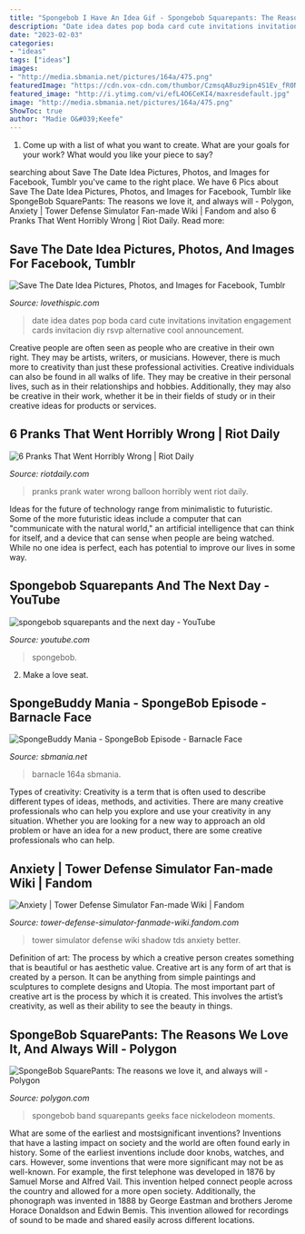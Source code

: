 ```yaml
---
title: "Spongebob I Have An Idea Gif - Spongebob Squarepants: The Reasons We Love It, And Always Will"
description: "Date idea dates pop boda card cute invitations invitation engagement cards invitacion diy rsvp alternative cool announcement"
date: "2023-02-03"
categories:
- "ideas"
tags: ["ideas"]
images:
- "http://media.sbmania.net/pictures/164a/475.png"
featuredImage: "https://cdn.vox-cdn.com/thumbor/CzmsqA8uz9ipn4S1Ev_fR0NnS2g=/13x0:1135x864/1200x675/filters:focal(484x340:668x524)/cdn.vox-cdn.com/uploads/chorus_image/image/62426667/That_s_his_eager_face.0.png"
featured_image: "http://i.ytimg.com/vi/efL4O6CeKI4/maxresdefault.jpg"
image: "http://media.sbmania.net/pictures/164a/475.png"
ShowToc: true
author: "Madie O&#039;Keefe"
---
```



1. Come up with a list of what you want to create. What are your goals for your work? What would you like your piece to say? 

	

		
searching about Save The Date Idea Pictures, Photos, and Images for Facebook, Tumblr you've came to the right place. We have 6 Pics about Save The Date Idea Pictures, Photos, and Images for Facebook, Tumblr like SpongeBob SquarePants: The reasons we love it, and always will - Polygon, Anxiety | Tower Defense Simulator Fan-made Wiki | Fandom and also 6 Pranks That Went Horribly Wrong | Riot Daily. Read more:
		
    
## Save The Date Idea Pictures, Photos, And Images For Facebook, Tumblr

<img loading=lazy src="http://www.lovethispic.com/uploaded_images/67650-Save-The-Date-Idea.jpg" onerror="this.onerror=null;this.src='https://tse2.mm.bing.net/th?id=OIP.NRlHZ2rSBjbLGK-xVLq9GgHaLH&amp;pid=15.1';" alt="Save The Date Idea Pictures, Photos, and Images for Facebook, Tumblr">

_Source: lovethispic.com_

>date idea dates pop boda card cute invitations invitation engagement cards invitacion diy rsvp alternative cool announcement. 

	

Creative people are often seen as people who are creative in their own right. They may be artists, writers, or musicians. However, there is much more to creativity than just these professional activities. Creative individuals can also be found in all walks of life. They may be creative in their personal lives, such as in their relationships and hobbies. Additionally, they may also be creative in their work, whether it be in their fields of study or in their creative ideas for products or services.

    
## 6 Pranks That Went Horribly Wrong | Riot Daily

<img loading=lazy src="http://riotdaily.com/wp-content/uploads/2014/04/water-balloon-prank-gone-wrong.gif" onerror="this.onerror=null;this.src='https://tse1.mm.bing.net/th?id=OIP.k1gOpCOWnQxODWaS-2VqOwAAAA&amp;pid=15.1';" alt="6 Pranks That Went Horribly Wrong | Riot Daily">

_Source: riotdaily.com_

>pranks prank water wrong balloon horribly went riot daily. 

	

Ideas for the future of technology range from minimalistic to futuristic. Some of the more futuristic ideas include a computer that can "communicate with the natural world," an artificial intelligence that can think for itself, and a device that can sense when people are being watched. While no one idea is perfect, each has potential to improve our lives in some way.

    
## Spongebob Squarepants And The Next Day - YouTube

<img loading=lazy src="http://i.ytimg.com/vi/efL4O6CeKI4/maxresdefault.jpg" onerror="this.onerror=null;this.src='https://tse2.mm.bing.net/th?id=OIP.4xb_EzxouxV0MDi20AX0TAHaEK&amp;pid=15.1';" alt="spongebob squarepants and the next day - YouTube">

_Source: youtube.com_

>spongebob. 

	

2. Make a love seat.

    
## SpongeBuddy Mania - SpongeBob Episode - Barnacle Face

<img loading=lazy src="http://media.sbmania.net/pictures/164a/475.png" onerror="this.onerror=null;this.src='https://tse4.mm.bing.net/th?id=OIP.S-Qloy2w72rxvum7yrFZDgHaFj&amp;pid=15.1';" alt="SpongeBuddy Mania - SpongeBob Episode - Barnacle Face">

_Source: sbmania.net_

>barnacle 164a sbmania. 

	

Types of creativity:
Creativity is a term that is often used to describe different types of ideas, methods, and activities. There are many creative professionals who can help you explore and use your creativity in any situation. Whether you are looking for a new way to approach an old problem or have an idea for a new product, there are some creative professionals who can help.

    
## Anxiety | Tower Defense Simulator Fan-made Wiki | Fandom

<img loading=lazy src="https://static.wikia.nocookie.net/tower-defense-simulator-fanmade-wiki/images/8/89/Shadow_Walking.gif/revision/latest?cb=20190819131826" onerror="this.onerror=null;this.src='https://tse2.mm.bing.net/th?id=OIP.hLAQ52cmSQ5SJWDOh2XbMQAAAA&amp;pid=15.1';" alt="Anxiety | Tower Defense Simulator Fan-made Wiki | Fandom">

_Source: tower-defense-simulator-fanmade-wiki.fandom.com_

>tower simulator defense wiki shadow tds anxiety better. 

	

Definition of art: The process by which a creative person creates something that is beautiful or has aesthetic value.
Creative art is any form of art that is created by a person. It can be anything from simple paintings and sculptures to complete designs and Utopia. The most important part of creative art is the process by which it is created. This involves the artist’s creativity, as well as their ability to see the beauty in things.

    
## SpongeBob SquarePants: The Reasons We Love It, And Always Will - Polygon

<img loading=lazy src="https://cdn.vox-cdn.com/thumbor/CzmsqA8uz9ipn4S1Ev_fR0NnS2g=/13x0:1135x864/1200x675/filters:focal(484x340:668x524)/cdn.vox-cdn.com/uploads/chorus_image/image/62426667/That_s_his_eager_face.0.png" onerror="this.onerror=null;this.src='https://tse1.mm.bing.net/th?id=OIP.OCHJdJsLShnJB19i1D4Q6gHaEK&amp;pid=15.1';" alt="SpongeBob SquarePants: The reasons we love it, and always will - Polygon">

_Source: polygon.com_

>spongebob band squarepants geeks face nickelodeon moments. 

	

What are some of the earliest and mostsignificant inventions?
Inventions that have a lasting impact on society and the world are often found early in history. Some of the earliest inventions include door knobs, watches, and cars. However, some inventions that were more significant may not be as well-known. For example, the first telephone was developed in 1876 by Samuel Morse and Alfred Vail. This invention helped connect people across the country and allowed for a more open society. Additionally, the phonograph was invented in 1888 by George Eastman and brothers Jerome Horace Donaldson and Edwin Bemis. This invention allowed for recordings of sound to be made and shared easily across different locations.

